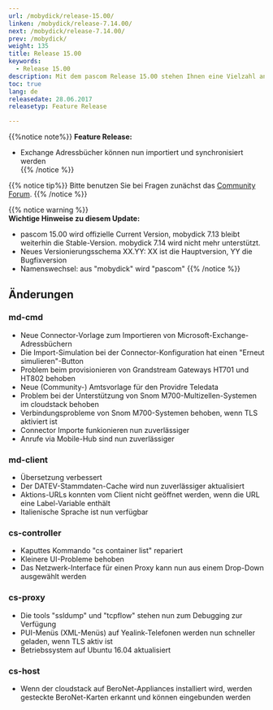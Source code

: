 ```yaml
---
url: /mobydick/release-15.00/
linken: /mobydick/release-7.14.00/
next: /mobydick/release-7.14.00/
prev: /mobydick/
weight: 135
title: Release 15.00
keywords:
  - Release 15.00
description: Mit dem pascom Release 15.00 stehen Ihnen eine Vielzahl an neuen Funtionen zur Verfügung.
toc: true
lang: de
releasedate: 28.06.2017
releasetyp: Feature Release

---
```


{{%notice note%}}
**Feature Release:**  
- Exchange Adressbücher können nun importiert und synchronisiert werden  
{{% /notice %}}

{{% notice tip%}}
Bitte benutzen Sie bei Fragen zunächst das [Community Forum](http://community.pascom.net/forum.php "Zu unserem Forum").
{{% /notice %}}

{{% notice warning %}}  
**Wichtige Hinweise zu diesem Update:**  
- pascom 15.00 wird offizielle Current Version, mobydick 7.13 bleibt weiterhin die Stable-Version. mobydick 7.14 wird nicht mehr unterstützt.  
- Neues Versionierungsschema XX.YY: XX ist die Hauptversion, YY die Bugfixversion  
- Namenswechsel: aus "mobydick" wird "pascom"
{{% /notice %}}

## Änderungen

### md-cmd
* Neue Connector-Vorlage zum Importieren von Microsoft-Exchange-Adressbüchern
* Die Import-Simulation bei der Connector-Konfiguration hat einen "Erneut simulieren"-Button
* Problem beim provisionieren von Grandstream Gateways HT701 und HT802 behoben
* Neue (Community-) Amtsvorlage für den Providre Teledata
* Problem bei der Unterstützung von Snom M700-Multizellen-Systemen im cloudstack behoben
* Verbindungsprobleme von Snom M700-Systemen behoben, wenn TLS aktiviert ist
* Connector Importe funkionieren nun zuverlässiger
* Anrufe via Mobile-Hub sind nun zuverlässiger

### md-client
* Übersetzung verbessert
* Der DATEV-Stammdaten-Cache wird nun zuverlässiger aktualisiert
* Aktions-URLs konnten vom Client nicht geöffnet werden, wenn die URL eine Label-Variable enthält
* Italienische Sprache ist nun verfügbar

### cs-controller
* Kaputtes Kommando "cs container list" repariert
* Kleinere UI-Probleme behoben
* Das Netzwerk-Interface für einen Proxy kann nun aus einem Drop-Down ausgewählt werden

### cs-proxy
* Die tools "ssldump" und "tcpflow" stehen nun zum Debugging zur Verfügung
* PUI-Menüs (XML-Menüs) auf Yealink-Telefonen werden nun schneller geladen, wenn TLS aktiv ist
* Betriebssystem auf Ubuntu 16.04 aktualisiert

### cs-host
* Wenn der cloudstack auf BeroNet-Appliances installiert wird, werden gesteckte BeroNet-Karten erkannt und können eingebunden werden